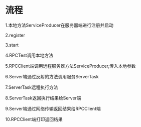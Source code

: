 # 流程
1.本地方法ServiceProducer在服务器端进行注册并启动

2.register

3.start

4.RPCTest调用本地方法

5.RPCClient端调用远程服务器方法ServiceProducer,传入本地参数

6.Server端通过反射的方法调用服务ServerTask

7.ServerTask远程执行方法

8.ServerTask返回执行结果给Server端

9.Server端通过网络传输返回结果给RPCClient端

10.RPCClient端打印返回结果
